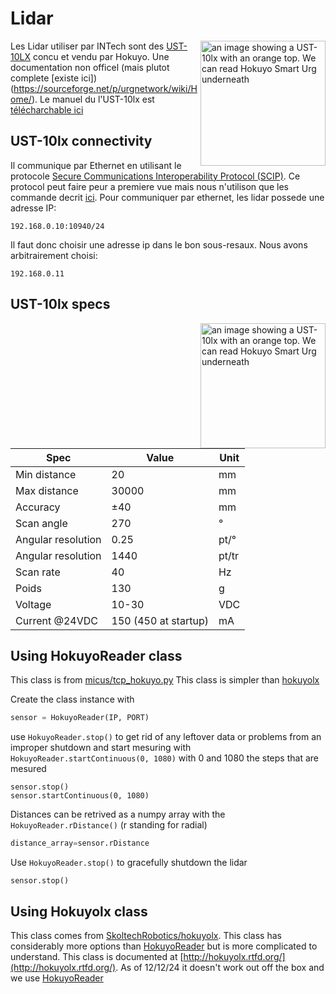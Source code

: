 # Lidar

<img src="../img/UST-10lx.jpg" alt="an image showing a UST-10lx with an orange top. We can read Hokuyo Smart Urg underneath" title="A UST-10lx Lidar" width="200" align="right"/>


Les Lidar utiliser par INTech sont des [UST-10LX](https://www.hokuyo-aut.jp/search/single.php?serial=167) concu et vendu par Hokuyo.<!-- Ce sont des lidar haut performance. --> Une documentation non officel (mais plutot complete [existe ici])(https://sourceforge.net/p/urgnetwork/wiki/Home/). Le manuel
du l'UST-10lx est [télécharchable ici](./Instruction_manual_UST-10LX_MRS0020D_en_1513910662-1.pdf)

## UST-10lx connectivity


Il communique par Ethernet en utilisant le protocole [Secure Communications Interoperability Protocol (SCIP)](https://en.wikipedia.org/wiki/Secure_Communications_Interoperability_Protocol). Ce protocol peut faire peur a premiere vue mais nous n'utilison que les commande decrit [ici](https://sourceforge.net/p/urgnetwork/wiki/scip_en/). Pour communiquer par ethernet, les lidar possede une adresse IP: 

```
192.168.0.10:10940/24
```

Il faut donc choisir une adresse ip dans le bon sous-resaux. Nous avons arbitrairement choisi:

```
192.168.0.11
```

## UST-10lx specs

<img src="../img/UST-10LX_Scan_pattern.png" alt="an image showing a UST-10lx with an orange top. We can read Hokuyo Smart Urg underneath" title="A UST-10lx Lidar" width="200" align="right"/>


| Spec                | Value                | Unit |
|---------------------|----------------------|------|
| Min distance        | 20                   | mm   |
| Max distance        | 30000                | mm   |
| Accuracy            | ±40                  | mm   |
| Scan angle          | 270                  | °    |
| Angular resolution  | 0.25                 | pt/° |
| Angular resolution  | 1440                 | pt/tr|
| Scan rate           | 40                   | Hz   |
| Poids               | 130                  | g    |
| Voltage             | 10-30                | VDC  |
| Current @24VDC      | 150 (450 at startup) | mA   |


## Using HokuyoReader class

This class is from [micus/tcp_hokuyo.py](https://gist.github.com/micus/43d98cc1763da34da879e9b0d0db790f)
This class is simpler than [hokuyolx](#using-hokuyolx-class)

Create the class instance with
``` python
sensor = HokuyoReader(IP, PORT) 
```

use `HokuyoReader.stop()` to get rid of any leftover data or problems from an improper shutdown and start mesuring with `HokuyoReader.startContinuous(0, 1080)` with 0 and 1080 the steps that are mesured

```pyhton
sensor.stop()
sensor.startContinuous(0, 1080)
```

Distances can be retrived as a numpy array with the `HokuyoReader.rDistance()` (r standing for radial)

```python
distance_array=sensor.rDistance
```

Use `HokuyoReader.stop()` to gracefully shutdown the lidar

```pyhton
sensor.stop()

```

## Using Hokuyolx class 

This class comes from [SkoltechRobotics/hokuyolx](https://github.com/SkoltechRobotics/hokuyolx). 
This class has considerably more options than [HokuyoReader](#using-hokuyoreader-class) but is more complicated to understand. This class is documented at [http://hokuyolx.rtfd.org/](http://hokuyolx.rtfd.org/). As of 12/12/24 it doesn't work out off the box and we use [HokuyoReader](#using-hokuyoreader-class)